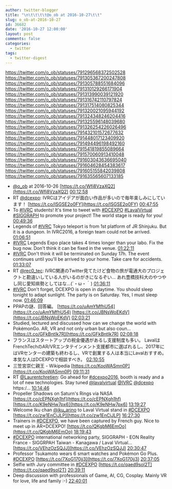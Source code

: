 ```yaml
---
author: twitter-blogger
title: "\n\t\t\t\t@o_ob at 2016-10-27\t\t"
slug: o_ob-at-2016-10-27
id: 36682
date: '2016-10-27 12:00:00'
layout: post
comments: false
categories:
  - twitter
tags:
  - twitter-digest
---
```


https://twitter.com/o_ob/statuses/791296568372502528 https://twitter.com/o_ob/statuses/791305367200247808 https://twitter.com/o_ob/statuses/791305788551684096 https://twitter.com/o_ob/statuses/791310129266171904 https://twitter.com/o_ob/statuses/791313990039121920 https://twitter.com/o_ob/statuses/791316742110797824 https://twitter.com/o_ob/statuses/791317514080825344 https://twitter.com/o_ob/statuses/791320021095944192 https://twitter.com/o_ob/statuses/791324348246204416 https://twitter.com/o_ob/statuses/791325596148039680 https://twitter.com/o_ob/statuses/791326254226026496 https://twitter.com/o_ob/statuses/791432101572677632 https://twitter.com/o_ob/statuses/791448017123409920 https://twitter.com/o_ob/statuses/791494496198492160 https://twitter.com/o_ob/statuses/791541819855089664 https://twitter.com/o_ob/statuses/791570060913410048 https://twitter.com/o_ob/statuses/791603043636695040 https://twitter.com/o_ob/statuses/791604628454383617 https://twitter.com/o_ob/statuses/791605155842039808 https://twitter.com/o_ob/statuses/791635565607133185  

*   [@o_ob](https://twitter.com/o_ob) at 2016-10-26 [https://t.co/Wfi8VzaXQ2](https://t.co/Wfi8VzaXQ2) [00:12:58](https://twitter.com/o_ob/statuses/791296568372502528)
*   RT [@dcexpo](https://twitter.com/dcexpo): IVRCはアイデアが面白い作品が多いので毎年楽しみにしています！ [https://t.co/ISGSE2o0FY](https://t.co/ISGSE2o0FY) [00:47:55](https://twitter.com/o_ob/statuses/791305367200247808)
*   To [#IVRC](https://twitter.com/search?q=%23IVRC&src=hash) students! It's time to tweet with [#DCEXPO](https://twitter.com/search?q=%23DCEXPO&src=hash) [#LavalVirtual](https://twitter.com/search?q=%23LavalVirtual&src=hash) [#SIGGRAPH](https://twitter.com/search?q=%23SIGGRAPH&src=hash) to promote your project! The world stage is ready for you! [00:49:36](https://twitter.com/o_ob/statuses/791305788551684096)
*   Legends of [#IVRC](https://twitter.com/search?q=%23IVRC&src=hash) Tokyo teleport is from 1st platform of JR Shinjuku. But it is a dungeon. In IVRC2016, a foreign team could not be arrived. [01:06:51](https://twitter.com/o_ob/statuses/791310129266171904)
*   [#IVRC](https://twitter.com/search?q=%23IVRC&src=hash) Legends Expo place takes 4 times longer than your labo. Fix the bug now. Don't think it can be fixed in the venue. [01:22:11](https://twitter.com/o_ob/statuses/791313990039121920)
*   [#IVRC](https://twitter.com/search?q=%23IVRC&src=hash) Don't think it will be terminated on Sunday 17h. The event continues until you'll be arrived to your home. Take care for accidents. [01:33:07](https://twitter.com/o_ob/statuses/791316742110797824)
*   RT [@rec0_tec](https://twitter.com/rec0_tec): IVRC関連のTwitter見てたけど食物の旅が電通大のプロジェクトと勘違いしている人がいるのがきになるぞい... あれ豊橋技科大のやつやし同じ愛知県勢としてはな...(´・ω・｀) [01:36:11](https://twitter.com/o_ob/statuses/791317514080825344)
*   [#IVRC](https://twitter.com/search?q=%23IVRC&src=hash) Don't forget, DCEXPO is open in daytime. You should sleep tonight to adapt sunlight. The party is on Saturday. Yes, I must sleep now. [01:46:09](https://twitter.com/o_ob/statuses/791320021095944192)
*   PPAPの謎、回答編。 [https://t.co/uAmYMfhU54](https://t.co/uAmYMfhU54) [https://t.co/JBNsWoEKdV](https://t.co/JBNsWoEKdV) [02:03:21](https://twitter.com/o_ob/statuses/791324348246204416)
*   Studied, lectured and discussed how can we change the world with PokémonGo. AR, VR and not only urban but also coun… [https://t.co/GFkBntIk7R](https://t.co/GFkBntIk7R) [02:08:18](https://twitter.com/o_ob/statuses/791325596148039680)
*   フランスはスタートアップの税金優遇があるし支援制度も多い。 LavalはFrenchTechのAR/VRエンタテインメント支援都市に選ばれるし、2017年にはVRセンターの建築も終わるし、VRで創業する人は本当にLavalおすすめ。本気な人はDCEXPOで相談すべき。 [02:10:55](https://twitter.com/o_ob/statuses/791326254226026496)
*   三笠宮崇仁親王 - Wikipedia [https://t.co/KooWASmn0P](https://t.co/KooWASmn0P) [09:11:31](https://twitter.com/o_ob/statuses/791432101572677632)
*   RT [@Laurentchretien](https://twitter.com/Laurentchretien): Go ahead for [#dcexpo2016](https://twitter.com/search?q=%23dcexpo2016&src=hash), booth is ready and a lot of new technologies. Stay tuned [@lavalvirtual](https://twitter.com/lavalvirtual) [@IVRC](https://twitter.com/IVRC) [@dcexpo](https://twitter.com/dcexpo) https:/… [10:14:46](https://twitter.com/o_ob/statuses/791448017123409920)
*   Propeller Shadows on Saturn's Rings via NASA [https://t.co/cEPNXgh1hf](https://t.co/cEPNXgh1hf) [https://t.co/K9eNHw7px6](https://t.co/K9eNHw7px6) [13:19:27](https://twitter.com/o_ob/statuses/791494496198492160)
*   Welcome Iku chan [@iku_arino](https://twitter.com/iku_arino) to Laval Virtual stand in [#DCEXPO](https://twitter.com/search?q=%23DCEXPO&src=hash) [https://t.co/zw1EnCiJLP](https://t.co/zw1EnCiJLP) [16:27:30](https://twitter.com/o_ob/statuses/791541819855089664)
*   Trainers in [#DCEXPO](https://twitter.com/search?q=%23DCEXPO&src=hash), we have been captured by French guy. Nice to meet up in AR+DCEXPO! [https://t.co/QKgbM6EmOo](https://t.co/QKgbM6EmOo) [18:19:43](https://twitter.com/o_ob/statuses/791570060913410048)
*   [#DCEXPO](https://twitter.com/search?q=%23DCEXPO&src=hash) international networking party, SIGGRAPH - EON Reality France - SIGGRPAH Taiwan - Kanagawa / Laval Virtual… [https://t.co/VEhzOzSQJJ](https://t.co/VEhzOzSQJJ) [20:30:47](https://twitter.com/o_ob/statuses/791603043636695040)
*   Professor Tsukamoto wears 6 smart watches and Pokémon Go Plus. [#DCEXPO](https://twitter.com/search?q=%23DCEXPO&src=hash) [https://t.co/7XoG170jj3](https://t.co/7XoG170jj3) [20:37:05](https://twitter.com/o_ob/statuses/791604628454383617)
*   Selfie with Jury committee in [#DCEXPO](https://twitter.com/search?q=%23DCEXPO&src=hash) [https://t.co/qaed9sol2T](https://t.co/qaed9sol2T) [20:39:11](https://twitter.com/o_ob/statuses/791605155842039808)
*   Deep discussion with professionals of Game, AI, CG, Cosplay. Mainly VR for love, life and family :-) [22:40:01](https://twitter.com/o_ob/statuses/791635565607133185)
